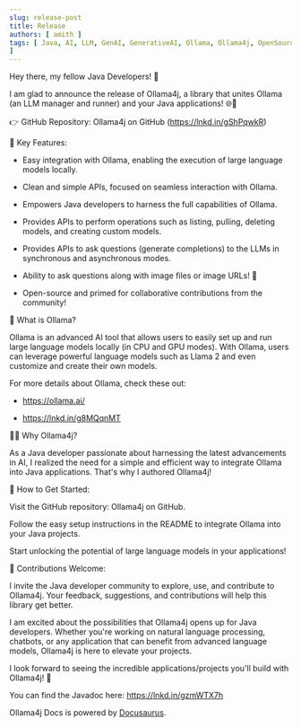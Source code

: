 ```yaml
---
slug: release-post
title: Release
authors: [ amith ]
tags: [ Java, AI, LLM, GenAI, GenerativeAI, Ollama, Ollama4j, OpenSource, Developers
]
---
```


Hey there, my fellow Java Developers! 🚀

I am glad to announce the release of Ollama4j, a library that unites Ollama (an LLM manager and runner) and your Java
applications! 🌐🚀

👉 GitHub Repository: Ollama4j on GitHub (https://lnkd.in/gShPqwkR)

🌟 Key Features:

- Easy integration with Ollama, enabling the execution of large language models locally.

- Clean and simple APIs, focused on seamless interaction with Ollama.

- Empowers Java developers to harness the full capabilities of Ollama.

- Provides APIs to perform operations such as listing, pulling, deleting models, and creating custom models.

- Provides APIs to ask questions (generate completions) to the LLMs in synchronous and asynchronous modes.

- Ability to ask questions along with image files or image URLs! 🤩

- Open-source and primed for collaborative contributions from the community!

🦙 What is Ollama?

Ollama is an advanced AI tool that allows users to easily set up and run large language models locally (in CPU and GPU
modes). With Ollama, users can leverage powerful language models such as Llama 2 and even customize and create their own
models.

For more details about Ollama, check these out:

- https://ollama.ai/

- https://lnkd.in/g8MQqnMT

👨‍💻 Why Ollama4j?

As a Java developer passionate about harnessing the latest advancements in AI, I realized the need for a simple and
efficient way to integrate Ollama into Java applications. That's why I authored Ollama4j!

🔧 How to Get Started:

Visit the GitHub repository: Ollama4j on GitHub.

Follow the easy setup instructions in the README to integrate Ollama into your Java projects.

Start unlocking the potential of large language models in your applications!

🙏 Contributions Welcome:

I invite the Java developer community to explore, use, and contribute to Ollama4j. Your feedback, suggestions, and
contributions will help this library get better.

I am excited about the possibilities that Ollama4j opens up for Java developers. Whether you're working on natural
language processing, chatbots, or any application that can benefit from advanced language models, Ollama4j is here to
elevate your projects.

I look forward to seeing the incredible applications/projects you'll build with Ollama4j! 🌟

You can find the Javadoc here: https://lnkd.in/gzmWTX7h

Ollama4j Docs is powered by [Docusaurus](https://docusaurus.io).

